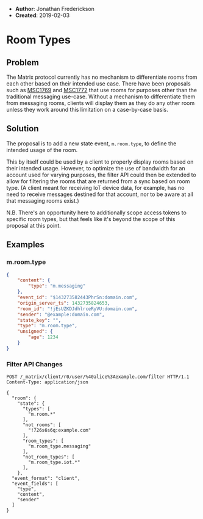 - **Author**: Jonathan Frederickson
- **Created**: 2019-02-03

# Room Types

## Problem

The Matrix protocol currently has no mechanism to differentiate rooms
from each other based on their intended use case. There have been
proposals such as
[MSC1769](https://github.com/matrix-org/matrix-doc/pull/1769) and
[MSC1772](https://github.com/matrix-org/matrix-doc/pull/1772) that use
rooms for purposes other than the traditional messaging
use-case. Without a mechanism to differentiate them from messaging
rooms, clients will display them as they do any other room unless they
work around this limitation on a case-by-case basis.

## Solution

The proposal is to add a new state event, `m.room.type`, to define the
intended usage of the room.

This by itself could be used by a client to properly display rooms
based on their intended usage. However, to optimize the use of
bandwidth for an account used for varying purposes, the filter API
could then be extended to allow for filtering the rooms that are
returned from a sync based on room type. (A client meant for receiving
IoT device data, for example, has no need to receive messages destined
for that account, nor to be aware at all that messaging rooms exist.)

N.B. There's an opportunity here to additionally scope access tokens
to specific room types, but that feels like it's beyond the scope of
this proposal at this point.

## Examples

### m.room.type

```json
{
    "content": {
        "type": "m.messaging"
    },
    "event_id": "$143273582443PhrSn:domain.com",
    "origin_server_ts": 1432735824653,
    "room_id": "!jEsUZKDJdhlrceRyVU:domain.com",
    "sender": "@example:domain.com",
    "state_key": "",
    "type": "m.room.type",
    "unsigned": {
        "age": 1234
    }
}
```

### Filter API Changes

```
POST /_matrix/client/r0/user/%40alice%3Aexample.com/filter HTTP/1.1
Content-Type: application/json

{
  "room": {
    "state": {
      "types": [
        "m.room.*"
      ],
      "not_rooms": [
        "!726s6s6q:example.com"
      ],
      "room_types": [
        "m.room_type.messaging"
      ],
      "not_room_types": [
        "m.room_type.iot.*"
      ],
    },
  "event_format": "client",
  "event_fields": [
    "type",
    "content",
    "sender"
  ]
}
```
